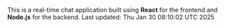This is a real-time chat application built using **React** for the frontend and **Node.js** for the backend.
Last updated: Thu Jan 30 08:10:02 UTC 2025
